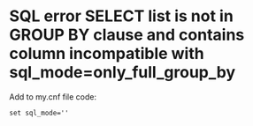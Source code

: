 # SQL error SELECT list is not in GROUP BY clause and contains column incompatible with sql_mode=only_full_group_by


Add to my.cnf file code:

```
set sql_mode=''
```
